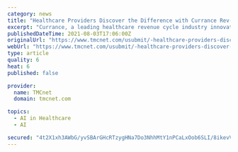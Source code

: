 ```yaml
---
category: news
title: "Healthcare Providers Discover the Difference with Currance Rev-Cycle Yield Performance Solutions"
excerpt: "Currance, a leading healthcare revenue cycle industry innovator, announces the launch of Rev-Cycle Yield SM Performance Solutions designed to enable healthcare providers to achieve and sustain a 2 to 6 percent earned revenue improvement."
publishedDateTime: 2021-08-03T17:06:00Z
originalUrl: "https://www.tmcnet.com/usubmit/-healthcare-providers-discover-difference-with-currance-rev-cycle-/2021/08/03/9423061.htm"
webUrl: "https://www.tmcnet.com/usubmit/-healthcare-providers-discover-difference-with-currance-rev-cycle-/2021/08/03/9423061.htm"
type: article
quality: 6
heat: 6
published: false

provider:
  name: TMCnet
  domain: tmcnet.com

topics:
  - AI in Healthcare
  - AI

secured: "4t2X1xh3AWbG/yvSBArGHcRTzygHNa7Do3NhhMtY1nPCaLxOob6SLI/8ikevVWfPMKsMgc2hT2fsdFdpdLadA5wsm2VpznJtqrLygTu74QYn0NwiUIFK2FrjZn8gDdzFQxTN/ipIjizK+2n+IGHPDj4j3i70L6lT4+Bc5URF703IhwoX3KD2+mPfV+PSX68nBJIwkA0LWCCufKIWCQVX81vKA2+qxuix9Xo4P954wYnPKfrxdbQdXruzi8zvomCEtvpyBVX+4zgGXQpP/uTerHNlwsJfZ9Eq1ussTpIbJkQ+waiUaeA4R0LRkrNz3PL4cg1SnATJRjEzpmVMq1pX+Nh8bXKbf9aHRDLbzOHVQj0=;f7ebb+pGYLjqOmmgs01nvA=="
---
```


